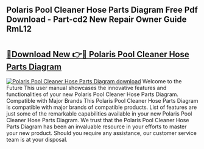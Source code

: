 ## Polaris Pool Cleaner Hose Parts Diagram Free Pdf Download - Part-cd2 New Repair Owner Guide RmL12

# <h2><a href="http://dfhrvym.blite.top/?on=Polaris+Pool+Cleaner+Hose+Parts+Diagram">🔗Download New 👉🔴 Polaris Pool Cleaner Hose Parts Diagram</a></h2>

[![Polaris Pool Cleaner Hose Parts Diagram download](https://i.imgur.com/lujVjoI.png)](http://dfhrvym.blite.top/?on=Polaris+Pool+Cleaner+Hose+Parts+Diagram)
Welcome to the Future This user manual showcases the innovative features and functionalities of your new Polaris Pool Cleaner Hose Parts Diagram. Compatible with Major Brands This Polaris Pool Cleaner Hose Parts Diagram is compatible with major brands of compatible products. List of features are just some of the remarkable capabilities available in your new Polaris Pool Cleaner Hose Parts Diagram. We trust that the Polaris Pool Cleaner Hose Parts Diagram has been an invaluable resource in your efforts to master your new product. Should you require any assistance, our customer service team is at your disposal.
